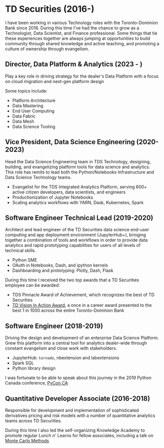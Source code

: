 # TD Securities (2016-)

I have been working in various Technology roles with the Toronto-Dominion Bank since 2016. During this time I've had the chance to grow as a Technologist, Data Scientist, and Finance professional. Some things that tie these experiences together are always jumping at opportunities to build community through shared knowledge and active teaching, and promoting a culture of ownership through evangelism.


## Director, Data Platform & Analytics (2023 - )

Play a key role in driving strategy for the dealer's Data Platform with a focus on cloud migration and next-gen platform design

Some topics include:
* Platform Architecture
* Data Mastering
* End User Computing
* Data Fabric
* Data Mesh
* Data Science Tooling

## Vice President, Data Science Engineering (2020-2023)

Head the Data Science Engineering team in TDS Technology, designing, building, and evangelizing platform tools for data science and analytics. This role has remits to lead both the Python/Notebooks Infrastructure and Data Science Technology teams.

* Evangelist for the TDS Integrated Analytics Platform, serving 600+ active citizen developers, data scientists, and engineers
* Productionization of Jupyter Notebooks
* Scaling analytics workflows with YARN, Dask, Kubernetes, Spark

## Software Engineer Technical Lead (2019-2020)

Architect and lead engineer of the TD Securities data science end-user computing and app deployment environment (JupyterHub+), bringing together a combination of tools and workflows in order to provide data analytics and rapid prototyping capabilities for users of all levels of technical skills.

* Python SME
* OAuth in Notebooks, Dash, and ipython kernels
* Dashboarding and prototyping: Plotly, Dash, Flask

During this time I received the two top awards that a TD Securities employee can be awarded:

* TDS Pinnacle Award of Achievement, which recognizes the best of TD Securities
* [TD Vision In Action Award](https://www.linkedin.com/posts/td_vision-in-action-award-of-distinction-2019-activity-6734205159632646144-r7pM), a once in a career award presented to the best 1 in 1000 across the entire Toronto-Dominion Bank  


## Software Engineer (2018-2019)

Driving the design and development of an enterprise Data Science Platform. Grew this platform into a central tool for analytics dealer-wide through constant evangelism and close work with stakeholders.

* JupyterHub: `tornado`, nbextension and labextensions
* Spark SQL
* Python library design

I was fortunate to be able to speak about this journey in the 2019 Python Canada conference, [PyCon CA](https://2019.pycon.ca/talks/talk-111/)


## Quantitative Developer Associate (2016-2018)

Responsible for development and implementation of sophisticated derivatives pricing and risk models with a number of quantitative analytics teams across TD Securities. 

During this time I also led the self-organizing Knowledge Academy to promote regular Lunch n' Learns for fellow associates, including a talk on [Monte Carlo Methods](https://github.com/lucasdurand/Monte-Carlo-Methods)
